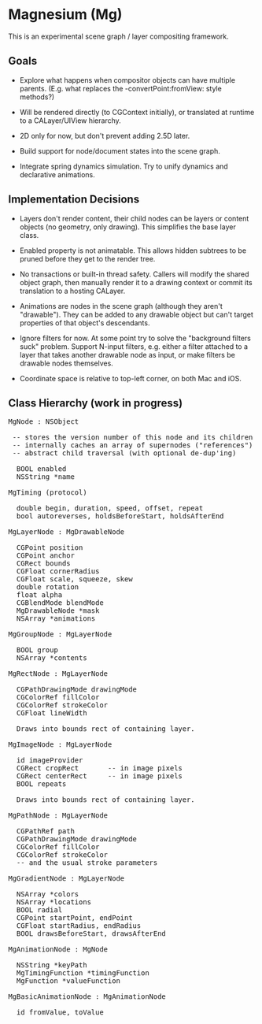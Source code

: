 
# Magnesium (Mg)

This is an experimental scene graph / layer compositing framework.


## Goals

- Explore what happens when compositor objects can have multiple
parents. (E.g. what replaces the -convertPoint:fromView: style methods?)

- Will be rendered directly (to CGContext initially), or translated at
runtime to a CALayer/UIView hierarchy.

- 2D only for now, but don't prevent adding 2.5D later.

- Build support for node/document states into the scene graph.

- Integrate spring dynamics simulation. Try to unify dynamics and
declarative animations.


## Implementation Decisions

- Layers don't render content, their child nodes can be layers or
content objects (no geometry, only drawing). This simplifies the base
layer class.

- Enabled property is not animatable. This allows hidden subtrees to be
pruned before they get to the render tree.

- No transactions or built-in thread safety. Callers will modify the
shared object graph, then manually render it to a drawing context or
commit its translation to a hosting CALayer.

- Animations are nodes in the scene graph (although they aren't
"drawable"). They can be added to any drawable object but can't target
properties of that object's descendants.

- Ignore filters for now. At some point try to solve the "background
filters suck" problem. Support N-input filters, e.g. either a filter
attached to a layer that takes another drawable node as input, or make
filters be drawable nodes themselves.

- Coordinate space is relative to top-left corner, on both Mac and iOS.


## Class Hierarchy (work in progress)

<pre>
MgNode : NSObject

 -- stores the version number of this node and its children
 -- internally caches an array of supernodes ("references")
 -- abstract child traversal (with optional de-dup'ing)

  BOOL enabled
  NSString *name

MgTiming (protocol)

  double begin, duration, speed, offset, repeat
  bool autoreverses, holdsBeforeStart, holdsAfterEnd

MgLayerNode : MgDrawableNode <MgTiming>

  CGPoint position
  CGPoint anchor
  CGRect bounds
  CGFloat cornerRadius
  CGFloat scale, squeeze, skew
  double rotation
  float alpha
  CGBlendMode blendMode
  MgDrawableNode *mask
  NSArray<MgAnimationNode> *animations

MgGroupNode : MgLayerNode

  BOOL group
  NSArray<MgDrawableNode> *contents

MgRectNode : MgLayerNode

  CGPathDrawingMode drawingMode
  CGColorRef fillColor
  CGColorRef strokeColor
  CGFloat lineWidth

  Draws into bounds rect of containing layer.

MgImageNode : MgLayerNode

  id<MgImageProvider> imageProvider
  CGRect cropRect		-- in image pixels
  CGRect centerRect		-- in image pixels
  BOOL repeats

  Draws into bounds rect of containing layer.

MgPathNode : MgLayerNode

  CGPathRef path
  CGPathDrawingMode drawingMode
  CGColorRef fillColor
  CGColorRef strokeColor
  -- and the usual stroke parameters

MgGradientNode : MgLayerNode

  NSArray<CGColorRef> *colors
  NSArray<NSNumber> *locations
  BOOL radial
  CGPoint startPoint, endPoint
  CGFloat startRadius, endRadius
  BOOL drawsBeforeStart, drawsAfterEnd

MgAnimationNode : MgNode <MgTiming>

  NSString *keyPath
  MgTimingFunction *timingFunction
  MgFunction *valueFunction

MgBasicAnimationNode : MgAnimationNode

  id fromValue, toValue
</pre>
